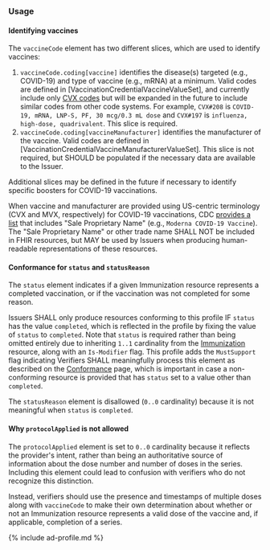 ### Usage

#### Identifying vaccines

The `vaccineCode` element has two different slices, which are used to identify vaccines:

1. `vaccineCode.coding[vaccine]` identifies the disease(s) targeted (e.g., COVID-19) and type of vaccine (e.g., mRNA) at a minimum. Valid codes are defined in [VaccinationCredentialVaccineValueSet], and currently include only [CVX codes](https://www2a.cdc.gov/vaccines/iis/iisstandards/vaccines.asp?rpt=cvx) but will be expanded in the future to include similar codes from other code systems. For example, `CVX#208` is `COVID-19, mRNA, LNP-S, PF, 30 mcg/0.3 mL dose` and `CVX#197` is `influenza, high-dose, quadrivalent`. This slice is required.
1. `vaccineCode.coding[vaccineManufacturer]` identifies the manufacturer of the vaccine. Valid codes are defined in [VaccinationCredentialVaccineManufacturerValueSet]. This slice is not required, but SHOULD be populated if the necessary data are available to the Issuer.

Additional slices may be defined in the future if necessary to identify specific boosters for COVID-19 vaccinations.

When vaccine and manufacturer are provided using US-centric terminology (CVX and MVX, respectively) for COVID-19 vaccinations, CDC [provides a list](https://www.cdc.gov/vaccines/programs/iis/COVID-19-related-codes.html) that includes "Sale Proprietary Name" (e.g., `Moderna COVID-19 Vaccine`). The "Sale Proprietary Name" or other trade name SHALL NOT be included in FHIR resources, but MAY be used by Issuers when producing human-readable representations of these resources.

#### Conformance for `status` and `statusReason`

The `status` element indicates if a given Immunization resource represents a completed vaccination, or if the vaccination was not completed for some reason.

Issuers SHALL only produce resources conforming to this profile IF `status` has the value `completed`, which is reflected in the profile by fixing the value of `status` to `completed`. Note that `status` is required rather than being omitted entirely due to inheriting `1..1` cardinality from the [Immunization](http://hl7.org/fhir/R4/immunization.html) resource, along with an `Is-Modifier` flag. This profile adds the `MustSupport` flag indicating Verifiers SHALL meaningfully process this element as described on the [Conformance](conformance.html) page, which is important in case a non-conforming resource is provided that has `status` set to a value other than `completed`.

The `statusReason` element is disallowed (`0..0` cardinality) because it is not meaningful when `status` is `completed`.

#### Why `protocolApplied` is not allowed

The `protocolApplied` element is set to `0..0` cardinality because it reflects the provider's intent, rather than being an authoritative source of information about the dose number and number of doses in the series. Including this element could lead to confusion with verifiers who do not recognize this distinction.

Instead, verifiers should use the presence and timestamps of multiple doses along with `vaccineCode` to make their own determination about whether or not an Immunization resource represents a valid dose of the vaccine and, if applicable, completion of a series.

{% include ad-profile.md %}